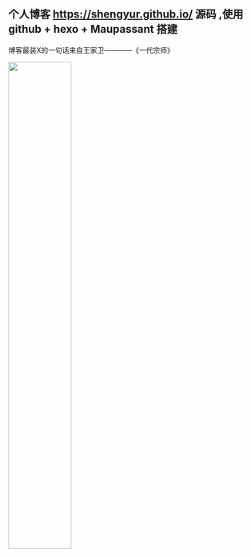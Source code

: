 ## 个人博客 https://shengyur.github.io/ 源码 ,使用 github + hexo + Maupassant 搭建
博客最装X的一句话来自王家卫————《一代宗师》

<img src="https://raw.githubusercontent.com/shengyur/shengyur.github.io/master/img/zhang.jpg" width="50%" height="50%">